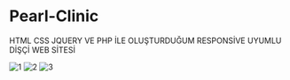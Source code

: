 # Pearl-Clinic
 HTML CSS JQUERY VE PHP İLE OLUŞTURDUĞUM RESPONSİVE UYUMLU DİŞÇİ WEB SİTESİ 
 
![1](https://user-images.githubusercontent.com/44118071/176149653-09f0c386-034a-44da-a20b-4df78207d2c4.png)
![2](https://user-images.githubusercontent.com/44118071/176149829-a6c0e5fc-d6d1-4c2e-990b-71890087b633.png)
![3](https://user-images.githubusercontent.com/44118071/176150103-012ed0df-77c8-4d1c-a8c4-d855716b2e33.png)
